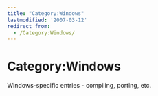 ```yaml
---
title: "Category:Windows"
lastmodified: '2007-03-12'
redirect_from:
  - /Category:Windows/
---
```


Category:Windows
================

Windows-specific entries - compiling, porting, etc.

